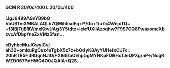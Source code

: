 #### GCM R 20/0c/400 L 20/0c/400
**IJgJ6499A9nYB9bQ**<br/>**VoUBTm3MBALAQLb7QMih5sdEq+P/0o+1/u7c4WejxTQ=**<br/>**+f3IBj7tjB1iWmxKbvUAg3Y5tdtz+IekfUXiiAzoqhw7F9S7GQ8FwaxomcXbzvcAfDbp/neZxVMz5fan...**<br/><br/>
**eDyhbcMuJGwyiCvj**<br/>**ah32+omkuRgOuz4aTgbX5z7z+bOdyK8AyYUHeIxCUFc=**<br/>**20hRTR5F3RDqnNJIU/FXl68/bOEhp5gMYNKpFORHcTJeQPXginP+/NcgRWZO067PdHWQ4O0JQAlA+Q2S...**